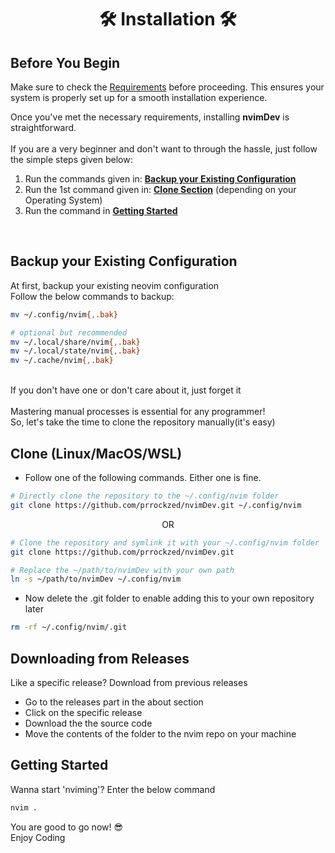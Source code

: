 <h1 align="center"> 🛠️ Installation 🛠️ </h1>

## Before You Begin

Make sure to check the [Requirements](https://github.com/prrockzed/nvimDev/blob/main/.github/README.md#requirements) before proceeding. This ensures your system is properly set up for a smooth installation experience.

Once you've met the necessary requirements, installing **nvimDev** is straightforward.
</br>
</br>
If you are a very beginner and don't want to through the hassle, just follow the simple steps given below:

1. Run the commands given in: **[Backup your Existing Configuration](#backup-your-existing-configuration)**
2. Run the 1st command given in: **[Clone Section](#clone-linuxmacoswsl)** (depending on your Operating System)
3. Run the command in **[Getting Started](#getting-started)**

</br>

## Backup your Existing Configuration

At first, backup your existing neovim configuration
</br>
Follow the below commands to backup:

```sh
mv ~/.config/nvim{,.bak}

# optional but recommended
mv ~/.local/share/nvim{,.bak}
mv ~/.local/state/nvim{,.bak}
mv ~/.cache/nvim{,.bak}
```

</br>
If you don't have one or don't care about it, just forget it
</br>
</br>
Mastering manual processes is essential for any programmer!
</br>
So, let's take the time to clone the repository manually(it's easy)

## Clone (Linux/MacOS/WSL)

- Follow one of the following commands. Either one is fine.

```sh
# Directly clone the repository to the ~/.config/nvim folder
git clone https://github.com/prrockzed/nvimDev.git ~/.config/nvim
```

<p align="center">OR</p>

```sh
# Clone the repository and symlink it with your ~/.config/nvim folder
git clone https://github.com/prrockzed/nvimDev.git

# Replace the ~/path/to/nvimDev with your own path
ln -s ~/path/to/nvimDev ~/.config/nvim
```

- Now delete the .git folder to enable adding this to your own repository later

```sh
rm -rf ~/.config/nvim/.git
```

## Downloading from Releases

Like a specific release? Download from previous releases

- Go to the releases part in the about section
- Click on the specific release
- Download the the source code
- Move the contents of the folder to the nvim repo on your machine

## Getting Started

Wanna start 'nviming'? Enter the below command

```sh
nvim .
```

You are good to go now! 😎
</br>
Enjoy Coding
